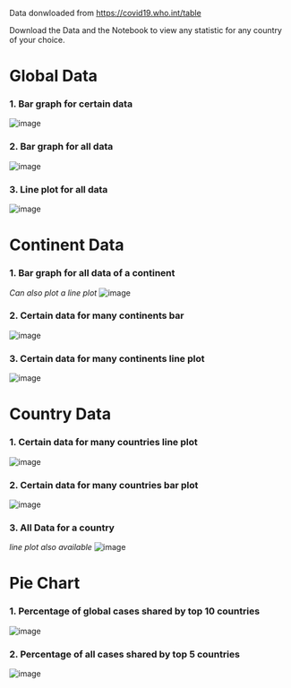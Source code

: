 Data donwloaded from https://covid19.who.int/table

Download the Data and the Notebook to view any statistic for any country of your choice.

# Global Data

### 1. Bar graph for certain data
![image](/demoimages/1_global_data.png)

### 2. Bar graph for all data
![image](/demoimages/2_global_data_bar.png)

### 3. Line plot for all data
![image](/demoimages/3_global_data_line.png)


# Continent Data

### 1. Bar graph for all data of a continent
*Can also plot a line plot*
![image](/demoimages/1_all_cont_data.png)

### 2. Certain data for many continents bar
![image](/demoimages/2_data_for_ceratain_cont.png)

### 3. Certain data for many continents line plot
![image](/demoimages/3_all_cont_data_line.png)

# Country Data

### 1. Certain data for many countries line plot
![image](/demoimages/1_certain_data_for_countries.png)

### 2. Certain data for many countries bar plot
![image](/demoimages/2_certain_data_for_countries_bar.png)


### 3. All Data for a country
*line plot also available*
![image](/demoimages/3_all_data_for_a_country.png)


# Pie Chart

### 1. Percentage of global cases shared by top 10 countries

![image](/demoimages/pie1.png)


### 2. Percentage of all cases shared by top 5 countries

![image](/demoimages/pie2.png)
